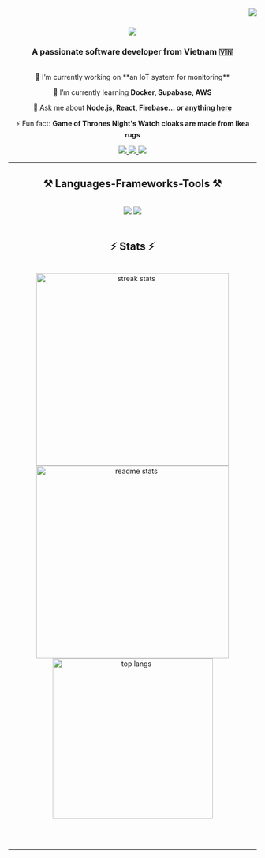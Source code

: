 <img align="right" src="https://visitor-badge.laobi.icu/badge?page_id=DoanCongQui.DoanCongQui" /> 

<h1 align="center"> 
    <img src="https://readme-typing-svg.herokuapp.com/?font=Righteous&size=35&center=true&vCenter=true&width=500&height=70&duration=4000&lines=Hi+There!+👋;+I'm+Doan+Cong+Qui!;" /> 
</h1> 

<h3 align="center">A passionate software developer from Vietnam 🇻🇳</h3> 
<br/> 

<div align="center">
 🔭 I’m currently working on **an IoT system for monitoring**
 
 🌱 I’m currently learning **Docker, Supabase, AWS**
 
 💬 Ask me about **Node.js, React, Firebase... or anything [here](https://github.com/DoanCongQui/DoanCongQui/issues)**

 ⚡ Fun fact: **Game of Thrones Night's Watch cloaks are made from Ikea rugs**
</div> 

<div align="center"> 
  <a href="mailto:doancongqui@gmail.com">
    <img src="https://img.shields.io/badge/Gmail-333333?style=for-the-badge&logo=gmail&logoColor=red" />
  </a> 
  <a href="https://linkedin.com/in/doancongqui" target="_blank"> 
    <img src="https://img.shields.io/badge/LinkedIn-0077B5?style=for-the-badge&logo=linkedin&logoColor=white" target="_blank" /> 
  </a> 
  <a href="https://doancongqui.github.io" target="_blank"> 
    <img src="https://img.shields.io/badge/Portfolio-FF5722?style=for-the-badge&logo=todoist&logoColor=white" target="_blank" />
  </a> 
</div> 

<hr/> 

<h2 align="center">⚒️ Languages-Frameworks-Tools ⚒️</h2> 
<br/> 
<div align="center"> 
    <img src="https://skillicons.dev/icons?i=c,cpp,rust,python,java" />
    <img src="https://skillicons.dev/icons?i=nodejs,python,javascript,typescript,express,firebase,mongodb,c,java,nextjs,mysql,flask" />
<br> 
</div> 

<br/> 

<h2 align="center">⚡ Stats ⚡</h2> 
<br> 
<div align=center> 
  <img width=390 src="https://github-readme-streak-stats-salesp07.vercel.app/?user=DoanCongQui&count_private=true&theme=react&border_radius=10" alt="streak stats"/>
  <img width=390 src="https://github-readme-stats-salesp07.vercel.app/api?username=DoanCongQui&count_private=true&show_icons=true&theme=react&rank_icon=github&border_radius=10" alt="readme stats" /> 
  <br/> 
  <img width=325 align="center" src="https://github-readme-stats-salesp07.vercel.app/api/top-langs/?username=DoanCongQui&hide=HTML&langs_count=8&layout=compact&theme=react&border_radius=10&size_weight=0.5&count_weight=0.5&exclude_repo=github-readme-stats" alt="top langs" /> 
</div>

<br/><br/>
<hr/>
